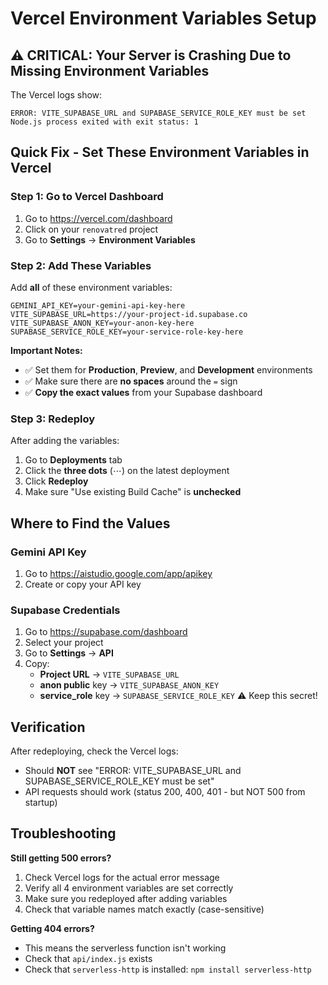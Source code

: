# Vercel Environment Variables Setup

## ⚠️ CRITICAL: Your Server is Crashing Due to Missing Environment Variables

The Vercel logs show:
```
ERROR: VITE_SUPABASE_URL and SUPABASE_SERVICE_ROLE_KEY must be set
Node.js process exited with exit status: 1
```

## Quick Fix - Set These Environment Variables in Vercel

### Step 1: Go to Vercel Dashboard
1. Go to https://vercel.com/dashboard
2. Click on your `renovatred` project
3. Go to **Settings** → **Environment Variables**

### Step 2: Add These Variables

Add **all** of these environment variables:

```
GEMINI_API_KEY=your-gemini-api-key-here
VITE_SUPABASE_URL=https://your-project-id.supabase.co
VITE_SUPABASE_ANON_KEY=your-anon-key-here
SUPABASE_SERVICE_ROLE_KEY=your-service-role-key-here
```

**Important Notes:**
- ✅ Set them for **Production**, **Preview**, and **Development** environments
- ✅ Make sure there are **no spaces** around the `=` sign
- ✅ **Copy the exact values** from your Supabase dashboard

### Step 3: Redeploy

After adding the variables:
1. Go to **Deployments** tab
2. Click the **three dots** (⋯) on the latest deployment
3. Click **Redeploy**
4. Make sure "Use existing Build Cache" is **unchecked**

## Where to Find the Values

### Gemini API Key
1. Go to https://aistudio.google.com/app/apikey
2. Create or copy your API key

### Supabase Credentials
1. Go to https://supabase.com/dashboard
2. Select your project
3. Go to **Settings** → **API**
4. Copy:
   - **Project URL** → `VITE_SUPABASE_URL`
   - **anon public** key → `VITE_SUPABASE_ANON_KEY`
   - **service_role** key → `SUPABASE_SERVICE_ROLE_KEY` ⚠️ Keep this secret!

## Verification

After redeploying, check the Vercel logs:
- Should **NOT** see "ERROR: VITE_SUPABASE_URL and SUPABASE_SERVICE_ROLE_KEY must be set"
- API requests should work (status 200, 400, 401 - but NOT 500 from startup)

## Troubleshooting

**Still getting 500 errors?**
1. Check Vercel logs for the actual error message
2. Verify all 4 environment variables are set correctly
3. Make sure you redeployed after adding variables
4. Check that variable names match exactly (case-sensitive)

**Getting 404 errors?**
- This means the serverless function isn't working
- Check that `api/index.js` exists
- Check that `serverless-http` is installed: `npm install serverless-http`

